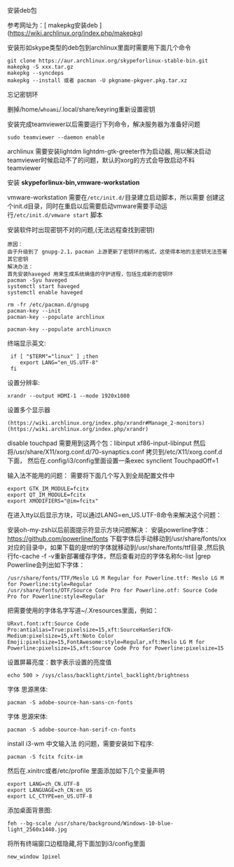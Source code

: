 

安装deb包

参考网址为：[ makepkg安装deb ] (https://wiki.archlinux.org/index.php/makepkg)

安装形如skype类型的deb包到archlinux里面时需要用下面几个命令
```
git clone https://aur.archlinux.org/skypeforlinux-stable-bin.git
makepkg -S xxx.tar.gz
makepkg --syncdeps
makepkg --install 或者 pacman -U pkgname-pkgver.pkg.tar.xz
```

忘记密钥环

删掉/home/`whoami`/.local/share/keyring重新设置密钥


安装完成teamviewer以后需要运行下列命令，解决服务器为准备好问题
```
sudo teamviewer --daemon enable
```
archlinux 需要安装lightdm lightdm-gtk-greeter作为启动器,
用以解决启动teamviewer时候启动不了的问题，默认的xorg的方式会导致启动不料teamviewer

安装 **skypeforlinux-bin,vmware-workstation**

vmware-workstation 需要在```/etc/init.d/```目录建立启动脚本，所以需要
创建这个init.d目录，同时在重启以后需要启动vmware需要手动运行```/etc/init.d/vmware start```
脚本

安装软件时出现密钥不对的问题,(无法远程查找到密钥)

```
原因：
由于升级到了 gnupg-2.1，pacman 上游更新了密钥环的格式，这使得本地的主密钥无法签署其它密钥
解决办法：
首先安装haveged 用来生成系统熵值的守护进程，包括生成新的密钥环
pacman -Syu haveged
systemctl start haveged
systemctl enable haveged

rm -fr /etc/pacman.d/gnupg
pacman-key --init
pacman-key --populate archlinux

pacman-key --populate archlinuxcn

```
终端显示英文:

```
 if [ "$TERM"="linux" ] ;then
    export LANG="en_US.UTF-8" 
 fi                          
```

设置分辨率:
```
xrandr --output HDMI-1 --mode 1920x1080
```
设置多个显示器
```
(https://wiki.archlinux.org/index.php/xrandr#Manage_2-monitors)
(https://wiki.archlinux.org/index.php/xrandr)
```

disable touchpad
需要用到这两个包：libinput xf86-input-libinput
然后将/usr/share/X11/xorg.conf.d/70-synaptics.conf 拷贝到/etc/X11/xorg.conf.d下面，
然后在.config/i3/config里面设置一条exec synclient TouchpadOff=1

输入法不能用的问题：
需要将下面几个写入到全局配置文件中
```
export GTK_IM_MODULE=fcitx
export QT_IM_MODULE=fcitx
export XMODIFIERS="@im=fcitx"
```
在进入tty以后显示方块，可以通过LANG=en_US.UTF-8命令来解决这个问题：

安装oh-my-zsh以后前面提示符显示方块问题解决：
安装powerline字体：https://github.com/powerline/fonts
下载字体后手动移动到/usr/share/fonts/xx 对应的目录中，如果下载的是ttf的字体就移动到/usr/share/fonts/ttf目录
,然后执行fc-cache -f -v重新部署缓存字体，然后查看对应的字体名称fc-list |grep Powerline会列出如下字体：
```
/usr/share/fonts/TTF/Meslo LG M Regular for Powerline.ttf: Meslo LG M for Powerline:style=Regular
/usr/share/fonts/OTF/Source Code Pro for Powerline.otf: Source Code Pro for Powerline:style=Regular
```
把需要使用的字体名字写道~/.Xresources里面，例如：
```
URxvt.font:xft:Source Code Pro:antialias=True:pixelsize=15,xft:SourceHanSerifCN-Medium:pixelsize=15,xft:Noto Color Emoji:pixelsize=15,FontAwesome:style=Regular,xft:Meslo LG M for Powerline:pixelsize=15,xft:Source Code Pro for Powerline:pixelsize=15

```
设置屏幕亮度：数字表示设置的亮度值
```
echo 500 > /sys/class/backlight/intel_backlight/brightness
```

字体 思源黑体:
```
pacman -S adobe-source-han-sans-cn-fonts
```
字体 思源宋体:
```
pacman -S adobe-source-han-serif-cn-fonts
```

install i3-wm
中文输入法 的问题，需要安装如下程序:
```
pacman -S fcitx fcitx-im 
```
然后在.xinitrc或者/etc/profile 里面添加如下几个变量声明
```
export LANG=zh_CN.UTF-8
export LANGUAGE=zh_CN:en_US
export LC_CTYPE=en_US.UTF-8
```

添加桌面背景图:
```
feh --bg-scale /usr/share/background/Windows-10-blue-light_2560x1440.jpg
```

将所有终端窗口边框隐藏,将下面加到i3/config里面
```
new_window 1pixel
```


